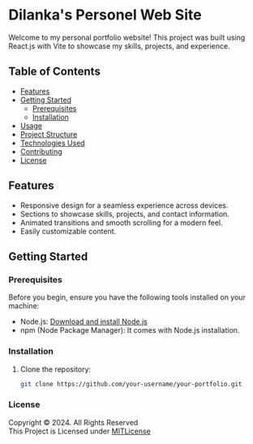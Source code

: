 # Dilanka's Personel Web Site

Welcome to my personal portfolio website! This project was built using React.js with Vite to showcase my skills, projects, and experience.

## Table of Contents

- [Features](#features)
- [Getting Started](#getting-started)
    - [Prerequisites](#prerequisites)
    - [Installation](#installation)
- [Usage](#usage)
- [Project Structure](#project-structure)
- [Technologies Used](#technologies-used)
- [Contributing](#contributing)
- [License](#license)

## Features

- Responsive design for a seamless experience across devices.
- Sections to showcase skills, projects, and contact information.
- Animated transitions and smooth scrolling for a modern feel.
- Easily customizable content.

## Getting Started

### Prerequisites

Before you begin, ensure you have the following tools installed on your machine:

- Node.js: [Download and install Node.js](https://nodejs.org/)
- npm (Node Package Manager): It comes with Node.js installation.

### Installation

1. Clone the repository:

   ```bash
   git clone https://github.com/your-username/your-portfolio.git

### License
Copyright &copy; 2024. All Rights Reserved <br>
This Project is Licensed under [MITLicense](License.txt)